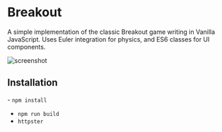 # Breakout
A simple implementation of the classic Breakout game writing in Vanilla JavaScript. Uses Euler integration for physics, and ES6 classes for UI components.

![screenshot](https://www.dropbox.com/s/jnd33n4rxaxo4cq/Screenshot%202018-08-27%2011.15.00.png?dl=0)

## Installation

- `npm install`
- `npm run build`
- `httpster`


